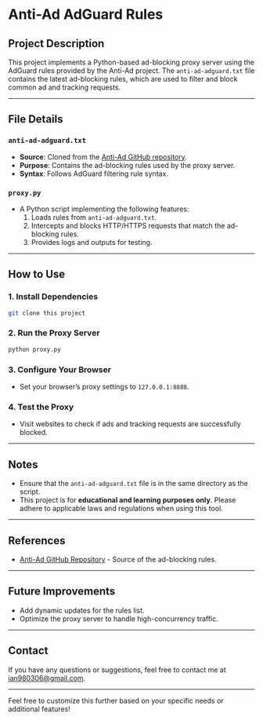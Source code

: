 # **Anti-Ad AdGuard Rules**

## **Project Description**
This project implements a Python-based ad-blocking proxy server using the AdGuard rules provided by the Anti-Ad project. The `anti-ad-adguard.txt` file contains the latest ad-blocking rules, which are used to filter and block common ad and tracking requests.

---

## **File Details**

### **`anti-ad-adguard.txt`**
- **Source**: Cloned from the [Anti-Ad GitHub repository](https://github.com/privacy-protection-tools/anti-AD).
- **Purpose**: Contains the ad-blocking rules used by the proxy server.
- **Syntax**: Follows AdGuard filtering rule syntax.

### **`proxy.py`**
- A Python script implementing the following features:
  1. Loads rules from `anti-ad-adguard.txt`.
  2. Intercepts and blocks HTTP/HTTPS requests that match the ad-blocking rules.
  3. Provides logs and outputs for testing.

---

## **How to Use**

### **1. Install Dependencies**
```bash
git clone this project
```

### **2. Run the Proxy Server**
```bash
python proxy.py
```

### **3. Configure Your Browser**
- Set your browser’s proxy settings to `127.0.0.1:8888`.

### **4. Test the Proxy**
- Visit websites to check if ads and tracking requests are successfully blocked.

---

## **Notes**
- Ensure that the `anti-ad-adguard.txt` file is in the same directory as the script.
- This project is for **educational and learning purposes only**. Please adhere to applicable laws and regulations when using this tool.

---

## **References**
- [Anti-Ad GitHub Repository](https://github.com/privacy-protection-tools/anti-AD) - Source of the ad-blocking rules.

---

## **Future Improvements**
- Add dynamic updates for the rules list.
- Optimize the proxy server to handle high-concurrency traffic.

---

## **Contact**
If you have any questions or suggestions, feel free to contact me at ian980306@gmail.com.

---

Feel free to customize this further based on your specific needs or additional features!
